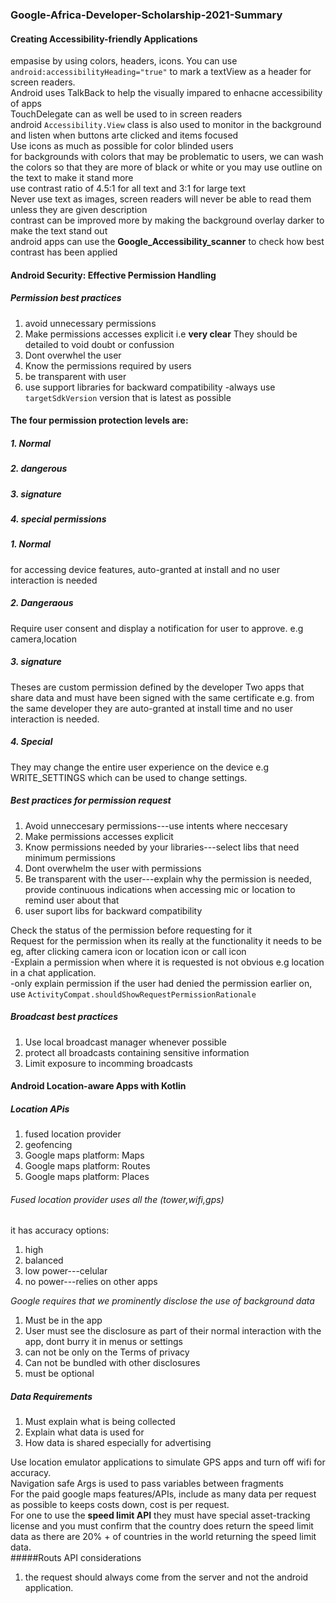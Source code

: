 ### Google-Africa-Developer-Scholarship-2021-Summary  
#### Creating Accessibility-friendly Applications  
empasise by using colors, headers, icons. You can use `android:accessibilityHeading="true"` to mark a textView as a header for screen readers.  
Android uses TalkBack to help the visually impared to enhacne accessibility of apps  
TouchDelegate can as well be used to in screen readers  
android `Accessibility.View` class is also used to monitor in the background and listen when buttons arte clicked and items focused  
Use icons as much as possible for color blinded users  
for backgrounds with colors that may be problematic to users, we can wash the colors so that they are more of black or white or you may use outline on the text to make it stand more  
use contrast ratio of 4.5:1 for all text and 3:1 for large text  
Never use text as images, screen readers will never be able to read them  unless they are given description  
contrast can be improved more by making the background overlay darker to make the text stand out  
android apps can use the **Google_Accessibility_scanner** to check how best contrast has been applied  
#### Android Security: Effective Permission Handling  
##### Permission best practices
1. avoid unnecessary permissions  
2. Make permissions accesses explicit i.e **very clear** They should be detailed to void doubt or confussion  
3. Dont overwhel the user
4. Know the permissions required by users  
5. be transparent with user
6. use support libraries for backward compatibility
-always use `targetSdkVersion` version that is latest as possible  
#### The four permission protection levels are:
##### 1. Normal
##### 2. dangerous
##### 3. signature
##### 4. special permissions

##### 1. Normal  
for accessing device features, auto-granted at install and no user interaction is needed
##### 2. Dangeraous  
Require user consent and display a notification for user to approve. e.g camera,location
##### 3. signature  
Theses are custom permission defined by the developer
Two apps that share data and must have been signed with the same certificate e.g. from the same developer
they are auto-granted at install time and no user interaction is needed.
##### 4. Special  
They may change the entire user experience on the device e.g WRITE_SETTINGS which can be used to change settings.  
##### Best practices for permission request
1. Avoid unneccesary permissions---use intents where neccesary
2. Make permissions accesses explicit
3. Know permissions needed by your libraries---select libs that need minimum permissions
4. Dont overwhelm the user with permissions
5. Be transparent with the user---explain why the permission is needed, provide continuous indications when accessing mic or location to remind user about that
6. user suport libs for backward compatibility

Check the status of the permission before requesting for it  
Request for the permission when its really at the functionality it needs to be eg, after clicking camera icon or location icon or call icon  
-Explain a permission when where it is requested is not obvious e.g location in a chat application.  
-only explain permission if the user had denied the permission earlier on, use `ActivityCompat.shouldShowRequestPermissionRationale`  
##### Broadcast best practices
1. Use local broadcast manager whenever possible  
2. protect all broadcasts containing sensitive information  
3. Limit exposure to incomming broadcasts

#### Android Location-aware Apps with Kotlin  
##### Location APis
1. fused location provider
2. geofencing
3. Google maps platform: Maps
4. Google maps platform: Routes
5. Google maps platform: Places  

###### *Fused location provider uses all the (tower,wifi,gps)*  
it has accuracy options:
1. high
2. balanced
3. low power---celular
4. no power---relies on other apps  

*Google requires that we prominently disclose the use of background data*
1. Must be in the app
2. User must see the disclosure as part of their normal interaction with the app, dont burry it in menus or settings  
3. can not be only on the Terms of privacy
4. Can not be bundled with other disclosures
5. must be optional  

##### Data Requirements  
1. Must explain what is being collected
2. Explain what data is used for
3. How data is shared especially for advertising  

Use location emulator applications to simulate GPS apps and turn off wifi for accuracy.  
Navigation safe Args is used to pass variables between fragments  
For the paid google maps features/APIs, include as many data per request as possible to keeps costs down, cost is per request.  
For one to use the **speed limit API** they must have special asset-tracking license and you must confirm that the country does return the speed limit data as there are 20% + of countries in the world returning the speed limit data.  
#####Routs API considerations  
1. the request should always come from the server and not the android application.  

